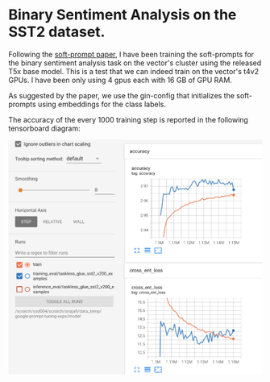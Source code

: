 # Binary Sentiment Analysis on the SST2 dataset.
Following the [soft-prompt paper](https://aclanthology.org/2021.emnlp-main.243.pdf), I have been training the soft-prompts for the binary sentiment analysis task on the vector's cluster using the released T5x base model. This is a test that we can indeed train on the vector's t4v2 GPUs. I have been only using 4 gpus each with 16 GB of GPU RAM.

As suggested by the paper, we use the gin-config that initializes the soft-prompts using embeddings for the class labels.

The accuracy of the every 1000 training step is reported in the following tensorboard diagram:

<img width="746" alt="experiment-running" src="./resources/sst2-acc.png">
